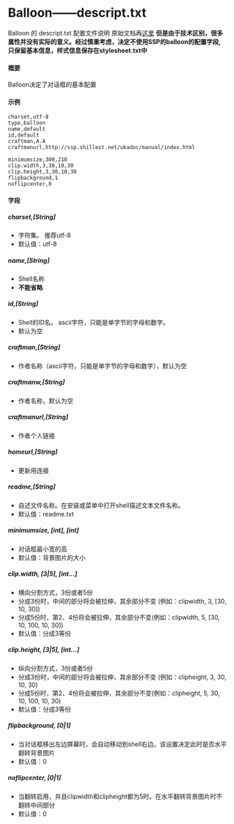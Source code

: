 # Balloon——descript.txt
Balloon 的 descript.txt 配置文件说明
原始文档再[这里](http://ssp.shillest.net/ukadoc/manual/descript_balloon.html)
**但是由于技术区别，很多属性并没有实际的意义。经过慎重考虑，决定不使用SSP的balloon的配置字段, 只保留基本信息，样式信息保存在stylesheet.txt中**


#### 概要
Balloon决定了对话框的基本配置


#### 示例
```
charset,utf-8
type,balloon
name,default
id,default
craftman,A.A
craftmanurl,http://ssp.shillest.net/ukadoc/manual/index.html

minimumsize,300,210
clip.width,3,30,10,30
clip.height,3,30,10,30
flipbackground,1
noflipcenter,0
```

#### 字段
##### charset,[String]
- 字符集。 推荐utf-8
- 默认值：utf-8

##### name,[String]
- Shell名称
- **不能省略**

##### id,[String]
- Shell的ID名。 ascii字符，只能是单字节的字母和数字。
- 默认为空

##### craftman,[String]
- 作者名称（ascii字符，只能是单字节的字母和数字），默认为空

##### craftmanw,[String]
- 作者名称，默认为空

##### craftmanurl,[String]
- 作者个人链接

##### homeurl,[String]
- 更新用连接

##### readme,[String]
- 自述文件名称。在安装或菜单中打开shell描述文本文件名称。
- 默认值：readme.txt

##### minimumsize, [int], [int]
- 对话框最小宽的高
- 默认值：背景图片的大小

##### clip.width, [3|5], [int...]
- 横向分割方式，3份或者5份
 - 分成3份时，中间的部分将会被拉伸，其余部分不变 (例如：clipwidth, 3, [30, 10, 30])
 - 分成5份时，第2、4份将会被拉伸，其余部分不变(例如：clipwidth, 5, [30, 10, 100, 10, 30])
- 默认值：分成3等份

##### clip.height, [3|5], [int...]
- 纵向分割方式，3份或者5份
 - 分成3份时，中间的部分将会被拉伸，其余部分不变 (例如：clipheight, 3, 30, 10, 30)
 - 分成5份时，第2、4份将会被拉伸，其余部分不变(例如：clipheight, 5, 30, 10, 100, 10, 30)
- 默认值：分成3等份

##### flipbackground, [0|1]
- 当对话框移出左边屏幕时，会自动移动到shell右边。该设置决定此时是否水平翻转背景图片
- 默认值：0

##### noflipcenter, [0|1]
- 当翻转启用，并且clipwidth和clipheight都为5时。在水平翻转背景图片时不翻转中间部分
- 默认值：0


